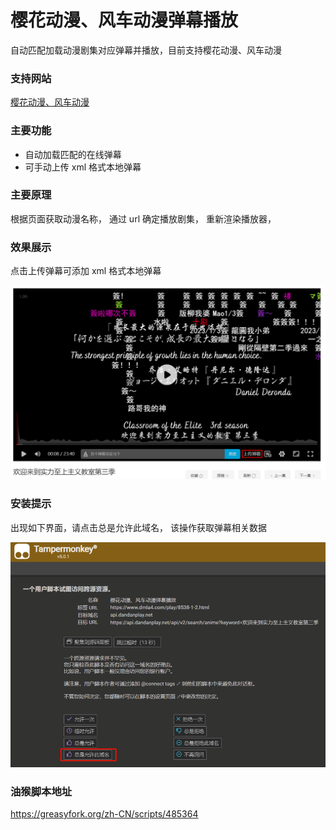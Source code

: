# 樱花动漫、风车动漫弹幕播放

自动匹配加载动漫剧集对应弹幕并播放，目前支持樱花动漫、风车动漫

### 支持网站

[樱花动漫、风车动漫](https://www.dmla4.com/)

### 主要功能

- 自动加载匹配的在线弹幕
- 可手动上传 xml 格式本地弹幕

### 主要原理

根据页面获取动漫名称，
通过 url 确定播放剧集，
重新渲染播放器，

### 效果展示

点击上传弹幕可添加 xml 格式本地弹幕

![Alt text](./doc/yhdm_danmu_player.png)

### 安装提示

出现如下界面，请点击总是允许此域名，
该操作获取弹幕相关数据

![Alt text](./doc/yhdm_danmu_player2.png)

### 油猴脚本地址
https://greasyfork.org/zh-CN/scripts/485364

